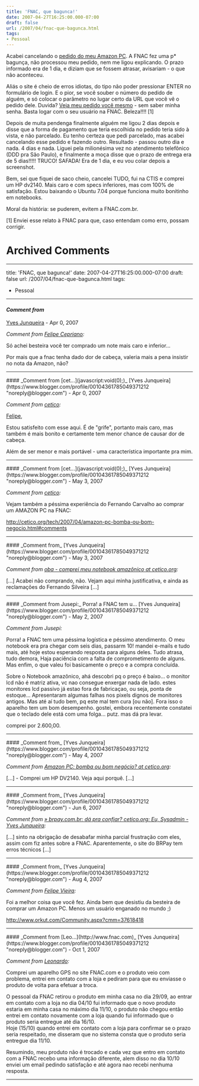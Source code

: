 ```yaml
---
title: 'FNAC, que bagunca!'
date: 2007-04-27T16:25:00.000-07:00
draft: false
url: /2007/04/fnac-que-bagunca.html
tags: 
- Pessoal
---
```


Acabei cancelando o [pedido do meu Amazon PC](http://cetico.org/tech/2007/04/oba-comprei-meu-notebook-amazonico.html). A FNAC fez uma p\* bagunça, não processou meu pedido, nem me ligou explicando. O prazo informado era de 1 dia, e diziam que se fossem atrasar, avisariam - o que não aconteceu.  
  
Aliás o site é cheio de erros idiotas, do tipo não poder pressionar ENTER no formulário de login. E o pior, se você souber o número do pedido de alguém, e só colocar o parâmetro no lugar certo da URL que você vê o pedido dele. Duvida? [Veja meu pedido você mesmo](https://www.fnac.com.br/OrderCustomerDetail.aspx?idOrder=X2T838415K) - sem saber minha senha. Basta logar com o seu usuário na FNAC. Beleza!!!! \[1\]  
  
Depois de muita pendenga finalmente alguém me ligou 2 dias depois e disse que a forma de pagamento que teria escolhida no pedido teria sido à vista, e não parcelado. Eu tenho certeza que pedi parcelado, mas acabei cancelando esse pedido e fazendo outro. Resultado - passou outro dia e nada. 4 dias e nada. Liguei pela milionésima vez no atendimento telefônico (DDD pra São Paulo), e finalmente a moça disse que o prazo de entrega era de 5 dias!!!!! TRUCO! SAFADA! Era de 1 dia, e eu vou colar depois a screenshot.  
  
Bem, sei que fiquei de saco cheio, cancelei TUDO, fui na CTIS e comprei um HP dv2140. Mais caro e com specs inferiores, mas com 100% de satisfação. Estou baixando o Ubuntu 7.04 porque funciona muito bonitinho em notebooks.  
  
Moral da história: se puderem, evitem a FNAC.com.br.  
  
\[1\] Enviei esse relato à FNAC para que, caso entendam como erro, possam corrigir.
# Archived Comments
---
title: 'FNAC, que bagunca!'
date: 2007-04-27T16:25:00.000-07:00
draft: false
url: /2007/04/fnac-que-bagunca.html
tags: 
- Pessoal
---

#### _Comment from[](http://felipecn.com/wp/)_
[Yves Junqueira](https://www.blogger.com/profile/00104361785049371212 "noreply@blogger.com") - <time datetime="2007-04-29T07:10:00.000-07:00">Apr 0, 2007</time>

_Comment from [Felipe Cepriano](http://felipecn.com/wp/):_  
  
Só achei besteira você ter comprado um note mais caro e inferior...  
  
Por mais que a fnac tenha dado dor de cabeça, valeria mais a pena insistir no nota da Amazon, não?
<hr />
#### _Comment from [cet...](javascript:void(0);)_
[Yves Junqueira](https://www.blogger.com/profile/00104361785049371212 "noreply@blogger.com") - <time datetime="2007-04-29T13:44:00.000-07:00">Apr 0, 2007</time>

_Comment from [cetico](javascript:void(0);):_  
  
[Felipe](http://felipecn.com/wp/),  
  
Estou satisfeito com esse aqui. É de "grife", portanto mais caro, mas também é mais bonito e certamente tem menor chance de causar dor de cabeça.  
  
Além de ser menor e mais portável - uma característica importante pra mim.
<hr />
#### _Comment from [cet...](javascript:void(0);)_
[Yves Junqueira](https://www.blogger.com/profile/00104361785049371212 "noreply@blogger.com") - <time datetime="2007-05-01T16:26:00.000-07:00">May 3, 2007</time>

_Comment from [cetico](javascript:void(0);):_  
  
Vejam também a péssima experiência do Fernando Carvalho ao comprar um AMAZON PC na FNAC:  
  
http://cetico.org/tech/2007/04/amazon-pc-bomba-ou-bom-negocio.html#comments
<hr />
#### _Comment from_
[Yves Junqueira](https://www.blogger.com/profile/00104361785049371212 "noreply@blogger.com") - <time datetime="2007-05-01T16:32:00.000-07:00">May 3, 2007</time>

_Comment from [oba - comprei meu notebook amazônico at cetico.org](http://cetico.org/tech/2007/04/oba-comprei-meu-notebook-amazonico.html):_  
  
\[...\] Acabei não comprando, não. Vejam aqui minha justificativa, e ainda as reclamações do Fernando Silveira \[...\]
<hr />
#### _Comment from Jusepi:_ Porra! a FNAC tem u...
[Yves Junqueira](https://www.blogger.com/profile/00104361785049371212 "noreply@blogger.com") - <time datetime="2007-05-08T05:42:00.000-07:00">May 2, 2007</time>

_Comment from Jusepi:_  
  
Porra! a FNAC tem uma péssima logística e péssimo atendimento. O meu notebook era pra chegar com seis dias, passarm 10! mandei e-mails e tudo mais, até hoje estou esperando resposta para alguns deles. Tudo atrasa, tudo demora, Haja paciência com a falta de comprometimento de alguns. Mas enfim, o que valeu foi basicamente o preço e a compra concluída.  
  
Sobre o Notebook amazônico, ahá descobri pq o preço é baixo... o monitor lcd não é matriz ativa, vc nao consegue enxergar nada de lado. estes monitores lcd passivo já estao fora de fabricaçao, ou seja, ponta de estoque... Apresentaram algumas falhas nos pixels dignos de monitores antigos. Mas até aí tudo bem, pq este mal tem cura \[ou não\]. Fora isso o aparelho tem um bom desempenho. gostei, embora recentemente constatei que o teclado dele está com uma folga... putz. mas dá pra levar.  
  
comprei por 2.600,00.
<hr />
#### _Comment from_
[Yves Junqueira](https://www.blogger.com/profile/00104361785049371212 "noreply@blogger.com") - <time datetime="2007-05-31T15:55:00.000-07:00">May 4, 2007</time>

_Comment from [Amazon PC: bomba ou bom negócio? at cetico.org](http://cetico.org/tech/2007/04/amazon-pc-bomba-ou-bom-negocio.html):_  
  
\[...\] - Comprei um HP DV2140. Veja aqui porquê. \[...\]
<hr />
#### _Comment from_
[Yves Junqueira](https://www.blogger.com/profile/00104361785049371212 "noreply@blogger.com") - <time datetime="2007-06-22T21:04:00.000-07:00">Jun 6, 2007</time>

_Comment from [» brpay.com.br: dá pra confiar? cetico.org: Eu, Sysadmin - Yves Junqueira](http://cetico.org/tech/2007/06/brpaycombr-da-pra-confiar.html):_  
  
\[...\] sinto na obrigação de desabafar minha parcial frustração com eles, assim com fiz antes sobre a FNAC. Aparentemente, o site do BRPay tem erros técnicos \[...\]
<hr />
#### _Comment from_
[Yves Junqueira](https://www.blogger.com/profile/00104361785049371212 "noreply@blogger.com") - <time datetime="2007-08-23T02:01:00.000-07:00">Aug 4, 2007</time>

_Comment from [Felipe Vieira](http://www.orkut.com/Community.aspx?cmm=37618418):_  
  
Foi a melhor coisa que você fez. Ainda bem que desistiu da besteira de comprar um Amazon PC. Menos um usuário enganado no mundo ;)  
  
http://www.orkut.com/Community.aspx?cmm=37618418
<hr />
#### _Comment from [Leo...](http://www.fnac.com)_
[Yves Junqueira](https://www.blogger.com/profile/00104361785049371212 "noreply@blogger.com") - <time datetime="2007-10-15T10:20:00.000-07:00">Oct 1, 2007</time>

_Comment from [Leonardo](http://www.fnac.com):_  
  
Comprei um aparelho GPS no site FNAC.com e o produto veio com problema, entrei em contato com a loja e pediram para que eu enviasse o produto de volta para efetuar a troca.  
  
O pessoal da FNAC retirou o produto em minha casa no dia 29/09, ao entrar em contato com a loja no dia 04/10 fui informado que o novo produto estaria em minha casa no máximo dia 11/10, o produto não chegou então entrei em contato novamente com a loja quando fui informado que o produto seria entregue até dia 16/10.  
Hoje (15/10) quando entrei em contato com a loja para confirmar se o prazo seria respeitado, me disseram que no sistema consta que o produto seria entregue dia 11/10.  
  
Resumindo, meu produto não é trocado e cada vez que entro em contato com a FNAC recebo uma informação diferente, alem disso no dia 10/10 enviei um email pedindo satisfação e até agora nao recebi nenhuma resposta.
<hr />
